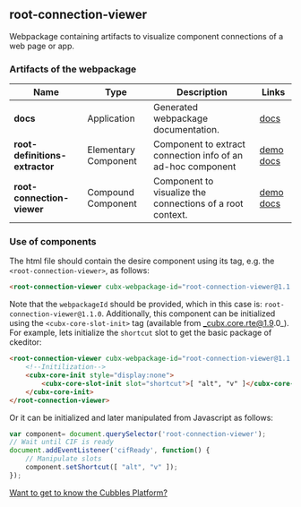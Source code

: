 ## root-connection-viewer
Webpackage containing artifacts to visualize component connections of a web page or app.
### Artifacts of the webpackage
| Name | Type | Description | Links |
|---|---|---|---|
| **docs** | Application | Generated webpackage documentation. | [docs](https://cubbles.world/sandbox/root-connection-viewer@1.1.0/docs/index.html)  |
| **root-definitions-extractor** | Elementary Component | Component to extract connection info of an ad-hoc component | [demo](https://cubbles.world/sandbox/root-connection-viewer@1.1.0/root-definitions-extractor/demo/index.html) [docs](https://cubbles.world/sandbox/root-connection-viewer@1.1.0/root-definitions-extractor/docs/index.html)  |
| **root-connection-viewer** | Compound Component | Component to visualize the connections of a root context. | [demo](https://cubbles.world/sandbox/root-connection-viewer@1.1.0/root-connection-viewer/demo/index.html) [docs](https://cubbles.world/sandbox/root-connection-viewer@1.1.0/root-connection-viewer/docs/index.html)  |
### Use of components
The html file should contain the desire component using its tag, e.g. the `<root-connection-viewer>`, as follows:
```html
<root-connection-viewer cubx-webpackage-id="root-connection-viewer@1.1.0"></root-connection-viewer>
```
Note that the `webpackageId` should be provided, which in this case is: `root-connection-viewer@1.1.0`.
Additionally, this component can be initialized using the `<cubx-core-slot-init>` tag (available from _cubx.core.rte@1.9.0_).
For example, lets initialize the `shortcut` slot to get the basic package of ckeditor:
```html
<root-connection-viewer cubx-webpackage-id="root-connection-viewer@1.1.0"></root-connection-viewer>
	<!--Initilization-->
	<cubx-core-init style="display:none">
		<cubx-core-slot-init slot="shortcut">[ "alt", "v" ]</cubx-core-slot-init>
	</cubx-core-init>
</root-connection-viewer>
```
Or it can be initialized and later manipulated from Javascript as follows:
```javascript
var component= document.querySelector('root-connection-viewer');
// Wait until CIF is ready
document.addEventListener('cifReady', function() {
	// Manipulate slots
	component.setShortcut([ "alt", "v" ]);
});
```
[Want to get to know the Cubbles Platform?](https://cubbles.github.io)
